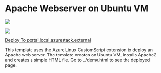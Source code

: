 # Apache Webserver on Ubuntu VM

<a href="https://portal.azure.com/#create/Microsoft.Template/uri/https%3A%2F%2Fraw.githubusercontent.com%2FAzure%2Fnzregs%2Fazure-quickstart-templates%2Fmaster%2Fapache2-on-ubuntu-vm%2Fazuredeploy.json" target="_blank"><img src="http://azuredeploy.net/deploybutton.png"/></a>

<a href="http://armviz.io/#/?load=https%3A%2F%2Fraw.githubusercontent.com%2FAzure%2Fazure-quickstart-templates%2Fmaster%2Fapache2-on-ubuntu-vm%2Fazuredeploy.json" target="_blank">
    <img src="http://armviz.io/visualizebutton.png"/>
</a>

<a href="https://portal.local.azurestack.external/#create/Microsoft.Template/uri/https%3A%2F%2Fraw.githubusercontent.com%2FAzure%2Fnzregs%2Fazure-quickstart-templates%2Fmaster%2Fapache2-on-ubuntu-vm%2Fazuredeploy.json" target="_blank">Deploy To portal.local.azurestack.external</a>

This template uses the Azure Linux CustomScript extension to deploy an Apache web server. The template creates an Ubuntu VM, installs Apache2 and creates a simple HTML file. Go to ../demo.html to see the deployed page.
